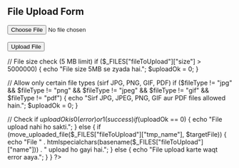 <!DOCTYPE html>
<html lang="en">
<head>
    <meta charset="UTF-8">
    <meta name="viewport" content="width=device-width, initial-scale=1.0">
    <title>File Upload</title>
</head>
<body>
    <h2>File Upload Form</h2>
    <form action="upload.php" method="POST" enctype="multipart/form-data">
        <input type="file" name="fileToUpload" required>
        <br><br>
        <button type="submit">Upload File</button>
    </form>
</body>
</html>
<?php
// Uploads folder ka path
$targetDir = "uploads/";
$targetFile = $targetDir . basename($_FILES["fileToUpload"]["name"]);
$uploadOk = 1;
$fileType = strtolower(pathinfo($targetFile, PATHINFO_EXTENSION));

// File size check (5 MB limit)
if ($_FILES["fileToUpload"]["size"] > 5000000) {
    echo "File size 5MB se zyada hai.";
    $uploadOk = 0;
}

// Allow only certain file types (sirf JPG, PNG, GIF, PDF)
if ($fileType != "jpg" && $fileType != "png" && $fileType != "jpeg" && $fileType != "gif" && $fileType != "pdf") {
    echo "Sirf JPG, JPEG, PNG, GIF aur PDF files allowed hain.";
    $uploadOk = 0;
}

// Check if $uploadOk is 0 (error) or 1 (success)
if ($uploadOk == 0) {
    echo "File upload nahi ho sakti.";
} else {
    if (move_uploaded_file($_FILES["fileToUpload"]["tmp_name"], $targetFile)) {
        echo "File " . htmlspecialchars(basename($_FILES["fileToUpload"]["name"])) . " upload ho gayi hai.";
    } else {
        echo "File upload karte waqt error aaya.";
    }
}
?>
